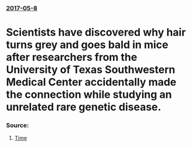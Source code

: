 ### [2017-05-8](/news/2017/05/8/index.md)

# Scientists have discovered why hair turns grey and goes bald in mice after researchers from the University of Texas Southwestern Medical Center accidentally made the connection while studying an unrelated rare genetic disease. 




### Source:

1. [Time](http://time.com/4770554/grey-hair-loss/)

